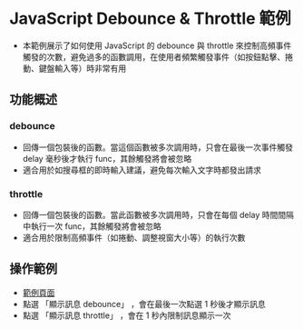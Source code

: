 # JavaScript Debounce & Throttle 範例

- 本範例展示了如何使用 JavaScript 的 debounce 與 throttle 來控制高頻事件觸發的次數，避免過多的函數調用，在使用者頻繁觸發事件（如按鈕點擊、捲動、鍵盤輸入等）時非常有用

## 功能概述

### debounce
- 回傳一個包裝後的函數。當這個函數被多次調用時，只會在最後一次事件觸發 delay 毫秒後才執行 func，其餘觸發將會被忽略
- 適合用於如搜尋框的即時輸入建議，避免每次輸入文字時都發出請求

### throttle
- 回傳一個包裝後的函數。當此函數被多次調用時，只會在每個 delay 時間間隔中執行一次 func，其餘觸發將會被忽略
- 適合用於限制高頻事件（如捲動、調整視窗大小等）的執行次數

## 操作範例
- [範例頁面](index.html)
- 點選 「顯示訊息 debounce」 ，會在最後一次點選 1 秒後才顯示訊息
- 點選 「顯示訊息 throttle」 ，會在 1 秒內限制訊息顯示一次

